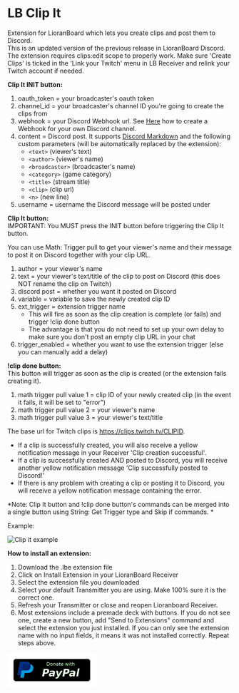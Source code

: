 # LB Clip It
 Extension for LioranBoard which lets you create clips and post them to Discord.      
 This is an updated version of the previous release in LioranBoard Discord.       
 The extension requires clips:edit scope to properly work. Make sure 'Create Clips' is ticked in the 'Link your Twitch' menu in LB Receiver and relink your Twitch account if needed. 


    
 **Clip It INIT button:**        
1. oauth_token = your broadcaster's oauth token 
2. channel_id = your broadcaster's channel ID you're going to create the clips from     
3. webhook = your Discord Webhook url. See [Here](https://docs.gitlab.com/ee/user/project/integrations/discord_notifications.html) how to create a Webhook for your own Discord channel.    
4. content = Discord post. It supports [Discord Markdown](https://support.discord.com/hc/en-us/articles/210298617-Markdown-Text-101-Chat-Formatting-Bold-Italic-Underline-) and the following custom parameters (will be automatically replaced by the extension):    
	* `<text>` (viewer's text)
	* `<author>` (viewer's name)
	* `<broadcaster>` (broadcaster's name)
	* `<category>` (game category)
	* `<title>` (stream title)
	* `<clip>` (clip url)
 	* `<n>` (new line)
5. username = username the Discord message will be posted under


 **Clip It button:**  
IMPORTANT: You MUST press the INIT button before triggering the Clip It button. 

You can use Math: Trigger pull to get your viewer's name and their message to post it on Discord together with your clip URL. 
1. author = your viewer's name
2. text = your viewer's text/title of the clip to post on Discord (this does NOT rename the clip on Twitch) 
3. discord post = whether you want it posted on Discord
4. variable = variable to save the newly created clip ID 
5. ext_trigger = extension trigger name
   - This will fire as soon as the clip creation is complete (or fails) and trigger !clip done button
   - The advantage is that you do not need to set up your own delay to make sure you don't post an empty clip URL in your chat 
6. trigger_enabled = whether you want to use the extension trigger (else you can manually add a delay)

**!clip done button:**        
This button will trigger as soon as the clip is created (or the extension fails creating it). 
1. math trigger pull value 1 = clip ID of your newly created clip (in the event it fails, it will be set to "error")
2. math trigger pull value 2 = your viewer's name
3. math trigger pull value 3 = your viewer's text/title      


The base url for Twitch clips is https://clips.twitch.tv/CLIPID.

* If a clip is successfully created, you will also receive a yellow notification message in your Receiver 'Clip creation successful'.
* If a clip is successfully created AND posted to Discord, you will receive another yellow notification message 'Clip successfully posted to Discord!'
* If there is any problem with creating a clip or posting it to Discord, you will receive a yellow notification message containing the error.  

*Note: Clip It button and !clip done button's commands can be merged into a single button using String: Get Trigger type and Skip if commands. *


Example: 
  
![Clip it example](https://i.imgur.com/3H4WAF4.png)


**How to install an extension:**
1. Download the .lbe extension file
2. Click on Install Extension in your LioranBoard Receiver
3. Select the extension file you downloaded 
4. Select your default Transmitter you are using. Make 100% sure it is the correct one. 
5. Refresh your Transmitter or close and reopen Lioranboard Receiver. 
6. Most extensions include a premade deck with buttons. If you do not see one, create a new button, add "Send to Extensions" command and select the extension you just installed. If you can only see the extension name with no input fields, it means it was not installed correctly. Repeat steps above.    

[![](https://github.com/christinna9031/LioranBoard-Files/blob/main/img/paypal.png?raw=true)](https://www.paypal.com/cgi-bin/webscr?cmd=_s-xclick&hosted_button_id=3YWXYQE3HKWHQ)
